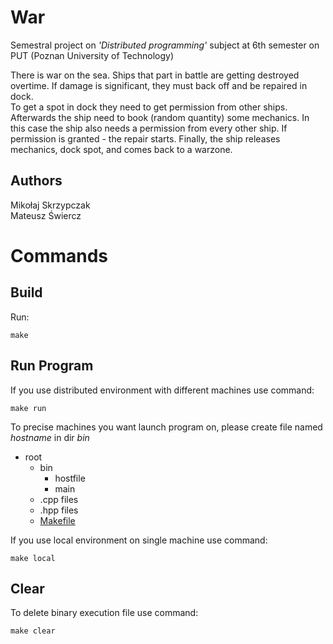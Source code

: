 # War
Semestral project on *'Distributed programming'* subject at 6th semester on PUT (Poznan University of Technology)

There is war on the sea. Ships that part in battle are getting destroyed overtime. If damage is significant, they must back off and be repaired in dock.\
To get a spot in dock they need to get permission from other ships. Afterwards the ship need to book (random quantity) some mechanics. In this case the ship also needs a permission from every other ship. If permission is granted - the repair starts. Finally, the ship releases mechanics, dock spot, and comes back to a warzone.

## Authors
Mikołaj Skrzypczak \
Mateusz Świercz

# Commands

## Build
Run:

    make

## Run Program
If you use distributed environment with different machines use command:

    make run

To precise machines you want launch program on, please create file named *hostname* in dir *bin*


* root
    * bin
        * hostfile
        * main
    * .cpp files
    * .hpp files
    * [Makefile](Makefile)

If you use local environment on single machine use command:

    make local

## Clear
To delete binary execution file use command:

    make clear


